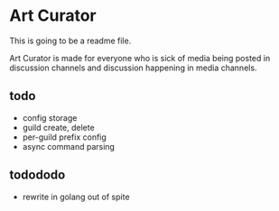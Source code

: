 # Art Curator
This is going to be a readme file.

Art Curator is made for everyone who is sick of media being posted in discussion channels and discussion happening in media channels.

## todo
- config storage
- guild create, delete
- per-guild prefix config
- async command parsing


## todododo
- rewrite in golang out of spite 